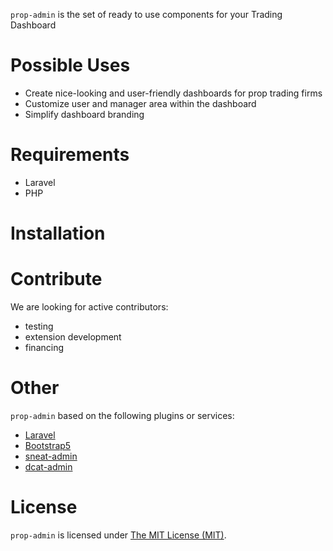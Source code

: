 <code>prop-admin</code> is the set of ready to use components for your Trading Dashboard
# Possible Uses
- Create nice-looking and user-friendly dashboards for prop trading firms
- Customize user and manager area within the dashboard
- Simplify dashboard branding
# Requirements
- Laravel
- PHP
# Installation

# Contribute
We are looking for active contributors:
 - testing
 - extension development
 - financing

# Other
<code>prop-admin</code> based on the following plugins or services:
- [Laravel](https://laravel.com/)
- [Bootstrap5](https://getbootstrap.com/)
- [sneat-admin](https://themeselection.com/item/sneat-bootstrap-html-admin-template/)
- [dcat-admin](https://github.com/jqhph/dcat-admin)

# License
<code>prop-admin</code> is licensed under [The MIT License (MIT)](https://github.com/dev4traders/prop-admin/blob/main/LICENSE).
